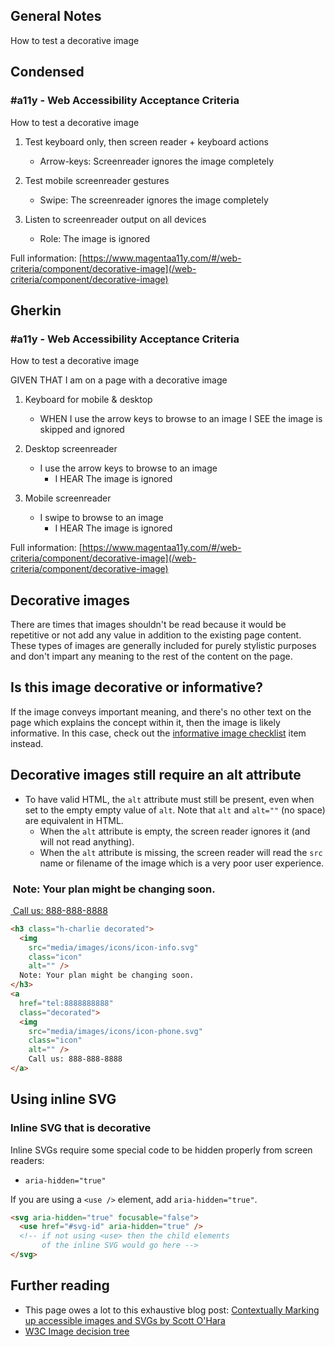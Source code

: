 ## General Notes

How to test a decorative image

## Condensed

### #a11y - Web Accessibility Acceptance Criteria

How to test a decorative image

1. Test keyboard only, then screen reader + keyboard actions
    - Arrow-keys: Screenreader ignores the image completely

2. Test mobile screenreader gestures
    - Swipe: The screenreader ignores the image completely

3. Listen to screenreader output on all devices
    - Role: The image is ignored

Full information: [https://www.magentaa11y.com/#/web-criteria/component/decorative-image](/web-criteria/component/decorative-image)

## Gherkin

### #a11y - Web Accessibility Acceptance Criteria

How to test a decorative image

GIVEN THAT I am on a page with a decorative image

1. Keyboard for mobile & desktop

    - WHEN I use the arrow keys to browse to an image I SEE the image is skipped and ignored

2. Desktop screenreader

    - I use the arrow keys to browse to an image
      - I HEAR The image is ignored

3. Mobile screenreader

    - I swipe to browse to an image
      - I HEAR The image is ignored

Full information: [https://www.magentaa11y.com/#/web-criteria/component/decorative-image](/web-criteria/component/decorative-image)

## Decorative images

There are times that images shouldn't be read because it would be repetitive or not add any value in addition to the existing page content. These types of images are generally included for purely stylistic purposes and don't impart any meaning to the rest of the content on the page.

## Is this image decorative or informative?

If the image conveys important meaning, and there's no other text on the page which explains the concept within it, then the image is likely informative. In this case, check out the <a href="https://www.magentaa11y.com/#/web-criteria/component/informative-image">informative image checklist</a> item instead.

## Decorative images still require an alt attribute

- To have valid HTML, the `alt` attribute must still be present, even when set to the empty empty value of `alt`. Note that `alt` and `alt=""` (no space) are equivalent in HTML.
  - When the `alt` attribute is empty, the screen reader ignores it (and will not read anything).
  - When the `alt` attribute is missing, the screen reader will read the `src` name or filename of the image which is a very poor user experience.

<example class="example example--contains-icon">
  <h3 class="h-charlie decorated">
    <img src="media/images/icons/icon-info.svg" alt=""> 
    Note: Your plan might be changing soon.
  </h3>
  <a href="tel:8888888888" className="decorated">
    <img src="media/images/icons/icon-phone.svg" class="icon" alt="">
      Call us: 888-888-8888
  </a>
</example>

```html
<h3 class="h-charlie decorated">
  <img
    src="media/images/icons/icon-info.svg"
    class="icon"
    alt="" />
  Note: Your plan might be changing soon.
</h3>
<a 
  href="tel:8888888888"
  class="decorated">
  <img 
    src="media/images/icons/icon-phone.svg"
    class="icon"
    alt="" />
    Call us: 888-888-8888
</a>
```

## Using inline SVG

### Inline SVG that is decorative

Inline SVGs require some special code to be hidden properly from screen readers:

- `aria-hidden="true"`

If you are using a `<use />` element, add `aria-hidden="true"`.

```html
<svg aria-hidden="true" focusable="false">
  <use href="#svg-id" aria-hidden="true" />
  <!-- if not using <use> then the child elements 
       of the inline SVG would go here -->
</svg>
```

## Further reading

- This page owes a lot to this exhaustive blog post: [Contextually Marking up accessible images and SVGs by Scott O'Hara](https://www.scottohara.me/blog/2019/05/22/contextual-images-svgs-and-a11y.html)
- [W3C Image decision tree](https://www.w3.org/WAI/tutorials/images/decision-tree/)
